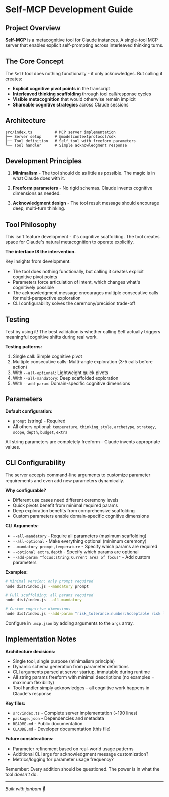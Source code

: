 # Self-MCP Development Guide

## Project Overview

**Self-MCP** is a metacognitive tool for Claude instances. A single-tool MCP server that enables explicit self-prompting across interleaved thinking turns.

## The Core Concept

The `Self` tool does nothing functionally - it only acknowledges. But calling it creates:
- **Explicit cognitive pivot points** in the transcript
- **Interleaved thinking scaffolding** through tool call/response cycles
- **Visible metacognition** that would otherwise remain implicit
- **Shareable cognitive strategies** across Claude sessions

## Architecture

```
src/index.ts          # MCP server implementation
├── Server setup      # @modelcontextprotocol/sdk
├── Tool definition   # Self tool with freeform parameters
└── Tool handler      # Simple acknowledgment response
```

## Development Principles

1. **Minimalism** - The tool should do as little as possible. The magic is in what Claude does with it.

2. **Freeform parameters** - No rigid schemas. Claude invents cognitive dimensions as needed.

3. **Acknowledgment design** - The tool result message should encourage deep, multi-turn thinking.

## Tool Philosophy

This isn't feature development - it's cognitive scaffolding. The tool creates space for Claude's natural metacognition to operate explicitly.

**The interface IS the intervention.**

Key insights from development:
- The tool does nothing functionally, but calling it creates explicit cognitive pivot points
- Parameters force articulation of intent, which changes what's cognitively possible
- The acknowledgment message encourages multiple consecutive calls for multi-perspective exploration
- CLI configurability solves the ceremony/precision trade-off

## Testing

Test by using it! The best validation is whether calling Self actually triggers meaningful cognitive shifts during real work.

**Testing patterns:**
1. Single call: Simple cognitive pivot
2. Multiple consecutive calls: Multi-angle exploration (3-5 calls before action)
3. With `--all-optional`: Lightweight quick pivots
4. With `--all-mandatory`: Deep scaffolded exploration
5. With `--add-param`: Domain-specific cognitive dimensions

## Parameters

**Default configuration:**
- `prompt` (string) - Required
- All others optional: `temperature`, `thinking_style`, `archetype`, `strategy`, `scope`, `depth`, `budget`, `extra`

All string parameters are completely freeform - Claude invents appropriate values.

## CLI Configurability

The server accepts command-line arguments to customize parameter requirements and even add new parameters dynamically.

**Why configurable?**
- Different use cases need different ceremony levels
- Quick pivots benefit from minimal required params
- Deep exploration benefits from comprehensive scaffolding
- Custom parameters enable domain-specific cognitive dimensions

**CLI Arguments:**
- `--all-mandatory` - Require all parameters (maximum scaffolding)
- `--all-optional` - Make everything optional (minimum ceremony)
- `--mandatory prompt,temperature` - Specify which params are required
- `--optional extra,depth` - Specify which params are optional
- `--add-param "focus:string:Current area of focus"` - Add custom parameters

**Examples:**

```bash
# Minimal version: only prompt required
node dist/index.js --mandatory prompt

# Full scaffolding: all params required
node dist/index.js --all-mandatory

# Custom cognitive dimensions
node dist/index.js --add-param "risk_tolerance:number:Acceptable risk level"
```

Configure in `.mcp.json` by adding arguments to the `args` array.

## Implementation Notes

**Architecture decisions:**
- Single tool, single purpose (minimalism principle)
- Dynamic schema generation from parameter definitions
- CLI arguments parsed at server startup, immutable during runtime
- All string params freeform with minimal descriptions (no examples = maximum flexibility)
- Tool handler simply acknowledges - all cognitive work happens in Claude's response

**Key files:**
- `src/index.ts` - Complete server implementation (~190 lines)
- `package.json` - Dependencies and metadata
- `README.md` - Public documentation
- `CLAUDE.md` - Developer documentation (this file)

**Future considerations:**
- Parameter refinement based on real-world usage patterns
- Additional CLI args for acknowledgment message customization?
- Metrics/logging for parameter usage frequency?

Remember: Every addition should be questioned. The power is in what the tool *doesn't* do.

---

*Built with janbam 🌱*
